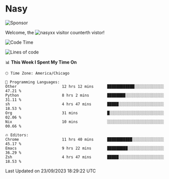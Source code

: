 # Nasy

<!--
<p align="center">
<img height="200" src="https://github-readme-stats.vercel.app/api?username=nasyxx&count_private=true&show_icons=true&theme=dracula&include_all_commits=true"/>
<img height="200" src="https://github-readme-stats.vercel.app/api/top-langs/?username=nasyxx&theme=dracula&hide=html,jupyter+notebook&count_private=true&show_icons=true"/>
</p>

  
----------------
-->

![Sponsor](https://img.shields.io/static/v1.svg?label=Sponsor&message=%E2%9D%A4&logo=GitHub&style=flat&color=pink)
 
Welcome, the ![nasyxx visitor counter](https://count.getloli.com/get/@nasyxx?theme=rule34)th vistor!
 
<!--START_SECTION:waka-->
![Code Time](http://img.shields.io/badge/Code%20Time-3%2C716%20hrs%2052%20mins-blue)

![Lines of code](https://img.shields.io/badge/From%20Hello%20World%20I%27ve%20Written-6.3%20million%20lines%20of%20code-blue)

📊 **This Week I Spent My Time On** 

```text
🕑︎ Time Zone: America/Chicago

💬 Programming Languages: 
Other                    12 hrs 12 mins      ████████████░░░░░░░░░░░░░   47.21 % 
Python                   8 hrs 2 mins        ████████░░░░░░░░░░░░░░░░░   31.11 % 
sh                       4 hrs 47 mins       █████░░░░░░░░░░░░░░░░░░░░   18.53 % 
Org                      31 mins             █░░░░░░░░░░░░░░░░░░░░░░░░   02.06 % 
Nix                      10 mins             ░░░░░░░░░░░░░░░░░░░░░░░░░   00.66 % 

🔥 Editors: 
Chrome                   11 hrs 40 mins      ███████████░░░░░░░░░░░░░░   45.17 % 
Emacs                    9 hrs 22 mins       █████████░░░░░░░░░░░░░░░░   36.29 % 
Zsh                      4 hrs 47 mins       █████░░░░░░░░░░░░░░░░░░░░   18.53 % 
```


 Last Updated on 23/09/2023 18:29:22 UTC
<!--END_SECTION:waka-->

<!-- ![visitors](https://visitor-badge.laobi.icu/badge?page_id=nasyxx.nasyxx) -->
